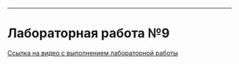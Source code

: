 ---
# Лабораторная работа №9


[Ссылка на видео с выполнением лабораторной работы](https://youtu.be/kf_btY-k07o)
